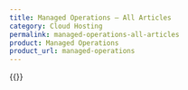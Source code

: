 ```yaml
---
title: Managed Operations – All Articles
category: Cloud Hosting
permalink: managed-operations-all-articles
product: Managed Operations
product_url: managed-operations
---
```


{{<list product_url="managed-operations">}}